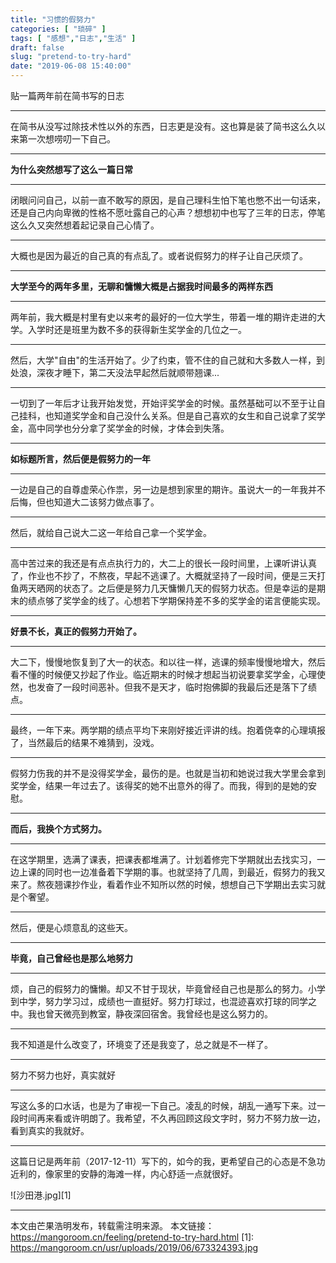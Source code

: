 ```yaml
---
title: "习惯的假努力"
categories: [ "琐碎" ]
tags: [ "感想","日志","生活" ]
draft: false
slug: "pretend-to-try-hard"
date: "2019-06-08 15:40:00"
---
```


贴一篇两年前在简书写的日志

---

在简书从没写过除技术性以外的东西，日志更是没有。这也算是装了简书这么久以来第一次想唠叨一下自己。

-----

**为什么突然想写了这么一篇日常**

-----

闭眼问问自己，以前一直不敢写的原因，是自己理科生怕下笔也憋不出一句话来，还是自己内向卑微的性格不愿吐露自己的心声？想想初中也写了三年的日志，停笔这么久又突然想着起记录自己心情了。

-----

大概也是因为最近的自己真的有点乱了。或者说假努力的样子让自己厌烦了。

-----

**大学至今的两年多里，无聊和慵懒大概是占据我时间最多的两样东西**

-----

两年前，我大概是村里有史以来考的最好的一位大学生，带着一堆的期许走进的大学。入学时还是班里为数不多的获得新生奖学金的几位之一。

-----

然后，大学"自由"的生活开始了。少了约束，管不住的自己就和大多数人一样，到处浪，深夜才睡下，第二天没法早起然后就顺带翘课...

-----

一切到了一年后才让我开始发觉，开始评奖学金的时候。虽然基础可以不至于让自己挂科，也知道奖学金和自己没什么关系。但是自己喜欢的女生和自己说拿了奖学金，高中同学也分分拿了奖学金的时候，才体会到失落。

----

**如标题所言，然后便是假努力的一年**

----

一边是自己的自尊虚荣心作祟，另一边是想到家里的期许。虽说大一的一年我并不后悔，但也知道大二该努力做点事了。

-----

然后，就给自己说大二这一年给自己拿一个奖学金。

-----

高中苦过来的我还是有点点执行力的，大二上的很长一段时间里，上课听讲认真了，作业也不抄了，不熬夜，早起不逃课了。大概就坚持了一段时间，便是三天打鱼两天晒网的状态了。之后便是努力几天慵懒几天的假努力状态。但是幸运的是期末的绩点够了奖学金的线了。心想若下学期保持差不多的奖学金的诺言便能实现。

------

**好景不长，真正的假努力开始了。**

------

大二下，慢慢地恢复到了大一的状态。和以往一样，逃课的频率慢慢地增大，然后看不懂的时候便又抄起了作业。临近期末的时候才想起当初说要拿奖学金，心理使然，也发奋了一段时间恶补。但我不是天才，临时抱佛脚的我最后还是落下了绩点。

------

最终，一年下来。两学期的绩点平均下来刚好接近评讲的线。抱着侥幸的心理填报了，当然最后的结果不难猜到，没戏。

------

假努力伤我的并不是没得奖学金，最伤的是。也就是当初和她说过我大学里会拿到奖学金，结果一年过去了。该得奖的她不出意外的得了。而我，得到的是她的安慰。

------

**而后，我换个方式努力。**

------

在这学期里，选满了课表，把课表都堆满了。计划着修完下学期就出去找实习，一边上课的同时也一边准备着下学期的事。也就坚持了几周，到最近，假努力的我又来了。熬夜翘课抄作业，看着作业不知所以然的时候，想想自己下学期出去实习就是个奢望。

----

然后，便是心烦意乱的这些天。

----


**毕竟，自己曾经也是那么地努力**

----

烦，自己的假努力的慵懒。却又不甘于现状，毕竟曾经自己也是那么的努力。小学到中学，努力学习过，成绩也一直挺好。努力打球过，也混迹喜欢打球的同学之中。我也曾天微亮到教室，静夜深回宿舍。我曾经也是这么努力的。

----

我不知道是什么改变了，环境变了还是我变了，总之就是不一样了。

----

努力不努力也好，真实就好

----

写这么多的口水话，也是为了审视一下自己。凌乱的时候，胡乱一通写下来。过一段时间再来看或许明朗了。我希望，不久再回顾这段文字时，努力不努力放一边，看到真实的我就好。


---- 

这篇日记是两年前（2017-12-11）写下的，如今的我，更希望自己的心态是不急功近利的，像家里的安静的海滩一样，内心舒适一点就很好。

![沙田港.jpg][1]

---

本文由芒果浩明发布，转载需注明来源。
本文链接：https://mangoroom.cn/feeling/pretend-to-try-hard.html
  [1]: https://mangoroom.cn/usr/uploads/2019/06/673324393.jpg